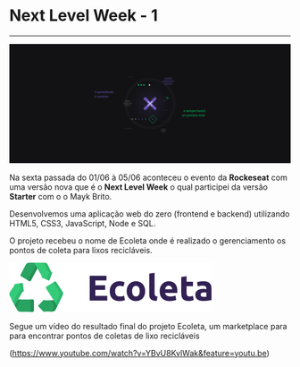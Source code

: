 # Next Level Week - 1
---

![](/starter/files/2560x1080.jpg)

Na sexta passada do 01/06 à 05/06 aconteceu o evento da **Rockeseat** com uma versão nova que é o __Next Level Week__ o qual participei da versão **Starter** com o 
o Mayk Brito.

Desenvolvemos uma aplicação web do zero (frontend e backend) utilizando HTML5, CSS3, JavaScript, Node e SQL.

 O projeto recebeu o nome de Ecoleta onde é realizado o gerenciamento os pontos de coleta para lixos recicláveis.</br>
 
 ![](/starter/public/assets/logo.svg)  </br>
  
Segue um vídeo do resultado final do projeto Ecoleta, um marketplace para para encontrar pontos de coletas de lixo recicláveis </br>

(https://www.youtube.com/watch?v=YBvU8KvlWak&feature=youtu.be)








